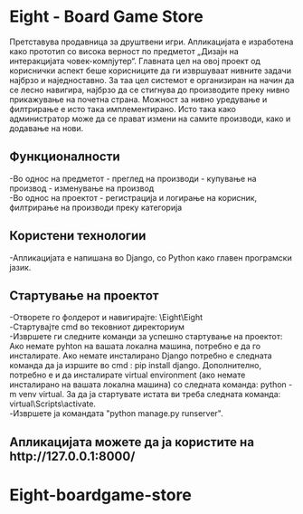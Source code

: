 <h1>Eight - Board Game Store</h1>
<p>Претставува продавница за друштвени игри. Апликацијата е изработена како прототип со висока верност по предметот „Дизајн на интеракцијата човек-компјутер“. Главната цел на овој проект од кориснички аспект беше корисниците да ги извршуваат нивните задачи најбрзо и наједноставно. За таа цел системот е организиран на начин да се лесно навигира, најбрзо да се стигнува до производите преку нивно прикажување на почетна страна.
Можност за нивно уредување и филтрирање е исто така имплементирано. Исто така како администратор може да се прават измени на самите производи, како и додавање на нови.</p>

<h2>Функционалности</h2> 
-Во однос на предметот - преглед на производи - купување на производ - изменување на производ </br>
-Во однос на проектот - регистрација и логирање на корисник, филтрирање на производи преку категорија </br>

<h2>Користени технологии</h2> 
-Апликацијата е напишана во Django, со Python како главен програмски јазик. 

<h2>Стартување на проектот</h2>
-Отворете го фолдерот и навигирајте: \Eight\Eight </br>
-Стартувајте cmd во тековниот директориум </br>
-Извршете ги следните команди за успешно стартување на проектот: Ако немате pyhton на вашата локална машина, потребно е да го инсталирате. Aко немате инсталирано Django потребно е следната команда да ја изршите во cmd : pip install django. Дополнително, потребно е и да инсталирате virtual environment (ако немате инсталирано на вашата локална машина) со следната команда: python -m venv virtual. За да ја стартувате истата ви треба следната команда: virtual\Scripts\activate. </br>
-Извршете ја командата "python manage.py runserver". </br>

<h2>Апликацијата можете да ја користите на http://127.0.0.1:8000/</h2>

# Eight-boardgame-store
